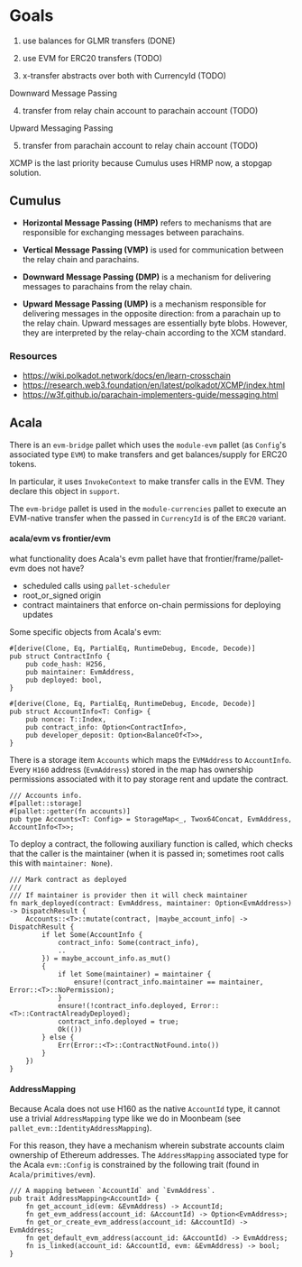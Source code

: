 # Goals

1. use balances for GLMR transfers (DONE)

2. use EVM for ERC20 transfers (TODO)

3. x-transfer abstracts over both with CurrencyId (TODO)

Downward Message Passing

4. transfer from relay chain account to parachain account (TODO)

Upward Messaging Passing

5. transfer from parachain account to relay chain account (TODO)

XCMP is the last priority because Cumulus uses HRMP now, a stopgap solution.

## Cumulus

- **Horizontal Message Passing (HMP)** refers to mechanisms that are responsible for exchanging messages between parachains.
- **Vertical Message Passing (VMP)** is used for communication between the relay chain and parachains.

- **Downward Message Passing (DMP)** is a mechanism for delivering messages to parachains from the relay chain.
- **Upward Message Passing (UMP)** is a mechanism responsible for delivering messages in the opposite direction: from a parachain up to the relay chain. Upward messages are essentially byte blobs. However, they are interpreted by the relay-chain according to the XCM standard.

### Resources

- https://wiki.polkadot.network/docs/en/learn-crosschain
- https://research.web3.foundation/en/latest/polkadot/XCMP/index.html
- https://w3f.github.io/parachain-implementers-guide/messaging.html

## Acala

There is an `evm-bridge` pallet which uses the `module-evm` pallet (as `Config`'s associated type `EVM`) to make transfers and get balances/supply for ERC20 tokens.

In particular, it uses `InvokeContext` to make transfer calls in the EVM. They declare this object in `support`.

The `evm-bridge` pallet is used in the `module-currencies` pallet to execute an EVM-native transfer when the passed in `CurrencyId` is of the `ERC20` variant.

#### acala/evm vs frontier/evm

what functionality does Acala's evm pallet have that frontier/frame/pallet-evm does not have?

- scheduled calls using `pallet-scheduler`
- root_or_signed origin
- contract maintainers that enforce on-chain permissions for deploying updates

Some specific objects from Acala's evm:

```rust, ignore
#[derive(Clone, Eq, PartialEq, RuntimeDebug, Encode, Decode)]
pub struct ContractInfo {
    pub code_hash: H256,
    pub maintainer: EvmAddress,
    pub deployed: bool,
}

#[derive(Clone, Eq, PartialEq, RuntimeDebug, Encode, Decode)]
pub struct AccountInfo<T: Config> {
    pub nonce: T::Index,
    pub contract_info: Option<ContractInfo>,
    pub developer_deposit: Option<BalanceOf<T>>,
}
```

There is a storage item `Accounts` which maps the `EVMAddress` to `AccountInfo`. Every `H160` address (`EvmAddress`) stored in the map has ownership permissions associated with it to pay storage rent and update the contract.

```rust, ignore
/// Accounts info.
#[pallet::storage]
#[pallet::getter(fn accounts)]
pub type Accounts<T: Config> = StorageMap<_, Twox64Concat, EvmAddress, AccountInfo<T>>;
```

To deploy a contract, the following auxiliary function is called, which checks that the caller is the maintainer (when it is passed in; sometimes root calls this with `maintainer: None`).

```rust, ignore
/// Mark contract as deployed
///
/// If maintainer is provider then it will check maintainer
fn mark_deployed(contract: EvmAddress, maintainer: Option<EvmAddress>) -> DispatchResult {
    Accounts::<T>::mutate(contract, |maybe_account_info| -> DispatchResult {
        if let Some(AccountInfo {
            contract_info: Some(contract_info),
            ..
        }) = maybe_account_info.as_mut()
        {
            if let Some(maintainer) = maintainer {
                ensure!(contract_info.maintainer == maintainer, Error::<T>::NoPermission);
            }
            ensure!(!contract_info.deployed, Error::<T>::ContractAlreadyDeployed);
            contract_info.deployed = true;
            Ok(())
        } else {
            Err(Error::<T>::ContractNotFound.into())
        }
    })
}
```

#### AddressMapping

Because Acala does not use H160 as the native `AccountId` type, it cannot use a trivial `AddressMapping` type like we do in Moonbeam (see `pallet_evm::IdentityAddressMapping`).

For this reason, they have a mechanism wherein substrate accounts claim ownership of Ethereum addresses. The `AddressMapping` associated type for the Acala `evm::Config` is constrained by the following trait (found in `Acala/primitives/evm`).

```rust, ignore
/// A mapping between `AccountId` and `EvmAddress`.
pub trait AddressMapping<AccountId> {
	fn get_account_id(evm: &EvmAddress) -> AccountId;
	fn get_evm_address(account_id: &AccountId) -> Option<EvmAddress>;
	fn get_or_create_evm_address(account_id: &AccountId) -> EvmAddress;
	fn get_default_evm_address(account_id: &AccountId) -> EvmAddress;
	fn is_linked(account_id: &AccountId, evm: &EvmAddress) -> bool;
}
```
